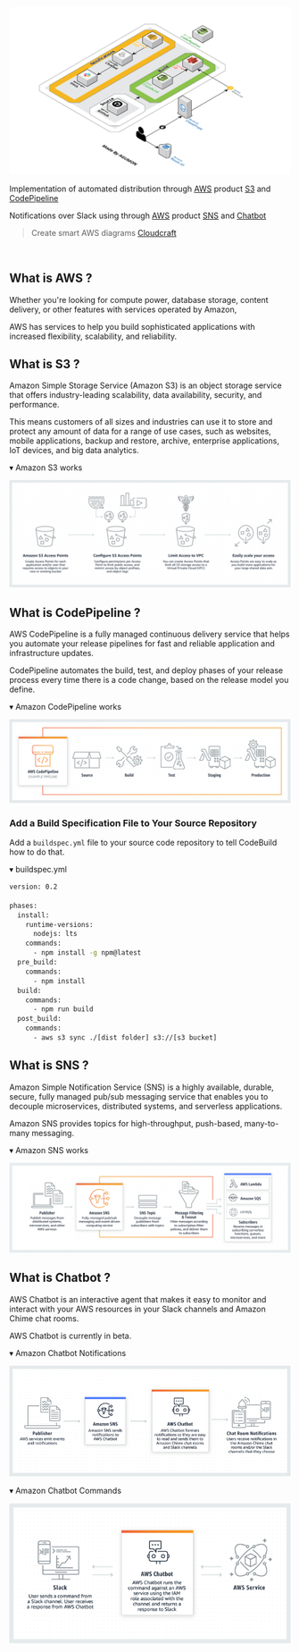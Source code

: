 <img src='https://github.com/byaws/aws-s3-codepipeline-deploy/raw/images/architecture.png' border='0' alt='architecture' />

Implementation of automated distribution through [AWS](https://aws.amazon.com/ko/) product [S3](https://aws.amazon.com/ko/s3/) and [CodePipeline](https://aws.amazon.com/ko/codepipeline/)

Notifications over Slack using through [AWS](https://aws.amazon.com/ko/) product [SNS](https://aws.amazon.com/ko/sns) and [Chatbot](https://aws.amazon.com/ko/chatbot/)

> Create smart AWS diagrams [Cloudcraft](https://cloudcraft.co/)

<br />

## What is AWS ?

Whether you're looking for compute power, database storage, content delivery, or other features with services operated by Amazon, 

AWS has services to help you build sophisticated applications with increased flexibility, scalability, and reliability.

## What is S3 ?

Amazon Simple Storage Service (Amazon S3) is an object storage service that offers industry-leading scalability, data availability, security, and performance.

This means customers of all sizes and industries can use it to store and protect any amount of data for a range of use cases, such as websites, mobile applications, backup and restore, archive, enterprise applications, IoT devices, and big data analytics.

▾ Amazon S3 works

<img src='https://github.com/byaws/aws-s3-codepipeline-deploy/raw/images/s3-works.png' border='0' alt='s3-works' />

## What is CodePipeline ?

AWS CodePipeline is a fully managed continuous delivery service that helps you automate your release pipelines for fast and reliable application and infrastructure updates.

CodePipeline automates the build, test, and deploy phases of your release process every time there is a code change, based on the release model you define.

▾ Amazon CodePipeline works

<img src='https://github.com/byaws/aws-s3-codepipeline-deploy/raw/images/codepipeline-works.png' border='0' alt='codepipeline-works' />

### Add a Build Specification File to Your Source Repository

Add a `buildspec.yml` file to your source code repository to tell CodeBuild how to do that.

▾ buildspec.yml

```bash
version: 0.2

phases:
  install:
    runtime-versions:
      nodejs: lts
    commands:
      - npm install -g npm@latest
  pre_build:
    commands:
      - npm install
  build:
    commands:
      - npm run build
  post_build:
    commands:
      - aws s3 sync ./[dist folder] s3://[s3 bucket]
```

## What is SNS ?

Amazon Simple Notification Service (SNS) is a highly available, durable, secure, fully managed pub/sub messaging service that enables you to decouple microservices, distributed systems, and serverless applications.

Amazon SNS provides topics for high-throughput, push-based, many-to-many messaging.

▾ Amazon SNS works

<img src='https://github.com/byaws/aws-s3-codepipeline-deploy/raw/images/sns-works.png' border='0' alt='sns-works' />

## What is Chatbot ?

AWS Chatbot is an interactive agent that makes it easy to monitor and interact with your AWS resources in your Slack channels and Amazon Chime chat rooms.

AWS Chatbot is currently in beta.

▾ Amazon Chatbot Notifications

<img src='https://github.com/byaws/aws-s3-codepipeline-deploy/raw/images/chatbot-notifications.png' border='0' alt='chatbot-notifications' />

▾ Amazon Chatbot Commands

<img src='https://github.com/byaws/aws-s3-codepipeline-deploy/raw/images/chatbot-commands.png' border='0' alt='chatbot-commands' />
